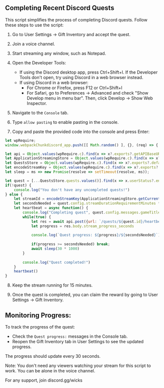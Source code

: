 Completing Recent Discord Quests
--------------------------------

This script simplifies the process of completing Discord quests. Follow these steps to use the script:

1.  Go to User Settings -> Gift Inventory and accept the quest.
    
2.  Join a voice channel.
    
3.  Start streaming any window, such as Notepad.
    
4.  Open the Developer Tools:
    
    *   If using the Discord desktop app, press Ctrl+Shift+I. If the Developer Tools don't open, try using Discord in a web browser instead.
    *   If using Discord in a web browser:
        *   For Chrome or Firefox, press F12 or Ctrl+Shift+I
        *   For Safari, go to Preferences -> Advanced and check "Show Develop menu in menu bar". Then, click Develop -> Show Web Inspector.
5.  Navigate to the `Console` tab.
    
6.  Type `allow pasting` to enable pasting in the console.
    
7.  Copy and paste the provided code into the console and press Enter:
    

```js
let wpRequire;
window.webpackChunkdiscord_app.push([[ Math.random() ], {}, (req) => { wpRequire = req; }]);

let api = Object.values(wpRequire.c).find(x => x?.exports?.getAPIBaseURL).exports.HTTP;
let ApplicationStreamingStore = Object.values(wpRequire.c).find(x => x?.exports?.default?.getStreamerActiveStreamMetadata).exports.default;
let QuestsStore = Object.values(wpRequire.c).find(x => x?.exports?.default?.getQuest).exports.default;
let encodeStreamKey = Object.values(wpRequire.c).find(x => x?.exports?.encodeStreamKey).exports.encodeStreamKey;
let sleep = ms => new Promise(resolve => setTimeout(resolve, ms));

let quest = [...QuestsStore.quests.values()].find(x => x.userStatus?.enrolledAt && !x.userStatus?.completedAt)
if(!quest) {
	console.log("You don't have any uncompleted quests!")
} else {
	let streamId = encodeStreamKey(ApplicationStreamingStore.getCurrentUserActiveStream())
	let secondsNeeded = quest.config.streamDurationRequirementMinutes * 60
	let heartbeat = async function() {
		console.log("Completing quest", quest.config.messages.gameTitle, "-", quest.config.messages.questName)
		while(true) {
			let res = await api.post({url: `/quests/${quest.id}/heartbeat`, body: {stream_key: streamId}})
			let progress = res.body.stream_progress_seconds
			
			console.log(`Quest progress: ${progress}/${secondsNeeded}`)
			
			if(progress >= secondsNeeded) break;
			await sleep(30 * 1000)
		}
		
		console.log("Quest completed!")
	}
	heartbeat()
}
```

8.  Keep the stream running for 15 minutes.
    
9.  Once the quest is completed, you can claim the reward by going to User Settings -> Gift Inventory.
    

Monitoring Progress:
--------------------

To track the progress of the quest:

*   Check the `Quest progress:` messages in the Console tab.
*   Reopen the Gift Inventory tab in User Settings to see the updated progress.

The progress should update every 30 seconds.

Note: You don't need any viewers watching your stream for this script to work. You can be alone in the voice channel.

For any support, join discord.gg/wicks